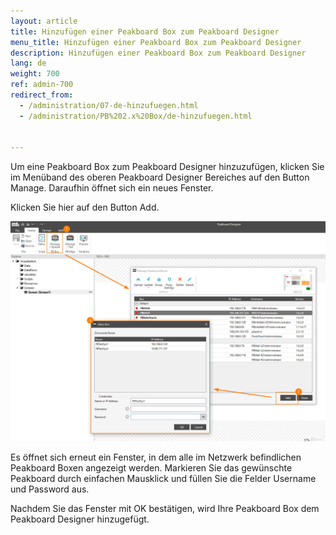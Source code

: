 ```yaml
---
layout: article
title: Hinzufügen einer Peakboard Box zum Peakboard Designer
menu_title: Hinzufügen einer Peakboard Box zum Peakboard Designer
description: Hinzufügen einer Peakboard Box zum Peakboard Designer
lang: de
weight: 700
ref: admin-700
redirect_from:
  - /administration/07-de-hinzufuegen.html
  - /administration/PB%202.x%20Box/de-hinzufuegen.html


---
```


Um eine Peakboard Box zum Peakboard Designer hinzuzufügen, klicken Sie im Menüband des oberen Peakboard Designer Bereiches auf den Button Manage. Daraufhin öffnet sich ein neues Fenster.

Klicken Sie hier auf den Button Add.

![Deploy Dialog](/assets/images/admin/add/deploy-dialog.png)

Es öffnet sich erneut ein Fenster, in dem alle im Netzwerk befindlichen Peakboard Boxen angezeigt werden. Markieren Sie das gewünschte Peakboard durch einfachen Mausklick und füllen Sie die Felder Username und Password aus.

Nachdem Sie das Fenster mit OK bestätigen, wird Ihre Peakboard Box dem Peakboard Designer hinzugefügt.
